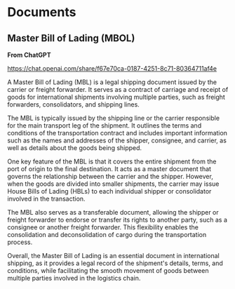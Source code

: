 # Documents

## Master Bill of Lading (MBOL)

**From ChatGPT**

https://chat.openai.com/share/f67e70ca-0187-4251-8c71-80364711af4e

A Master Bill of Lading (MBL) is a legal shipping document issued by the carrier or freight forwarder. It serves as a contract of carriage and receipt of goods for international shipments involving multiple parties, such as freight forwarders, consolidators, and shipping lines.

The MBL is typically issued by the shipping line or the carrier responsible for the main transport leg of the shipment. It outlines the terms and conditions of the transportation contract and includes important information such as the names and addresses of the shipper, consignee, and carrier, as well as details about the goods being shipped.

One key feature of the MBL is that it covers the entire shipment from the port of origin to the final destination. It acts as a master document that governs the relationship between the carrier and the shipper. However, when the goods are divided into smaller shipments, the carrier may issue House Bills of Lading (HBLs) to each individual shipper or consolidator involved in the transaction.

The MBL also serves as a transferable document, allowing the shipper or freight forwarder to endorse or transfer its rights to another party, such as a consignee or another freight forwarder. This flexibility enables the consolidation and deconsolidation of cargo during the transportation process.

Overall, the Master Bill of Lading is an essential document in international shipping, as it provides a legal record of the shipment's details, terms, and conditions, while facilitating the smooth movement of goods between multiple parties involved in the logistics chain.
